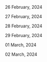 26 February, 2024

27 February, 2024

28 February, 2024

29 February, 2024

01 March, 2024

02 March, 2024